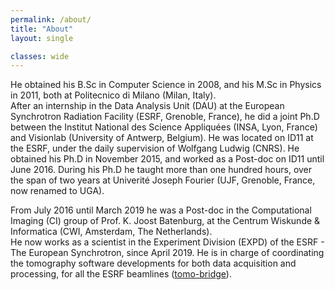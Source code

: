 ```yaml
---
permalink: /about/
title: "About"
layout: single

classes: wide
---
```


He obtained his B.Sc in Computer Science in 2008, and his M.Sc in Physics in
2011, both at Politecnico di Milano (Milan, Italy).  
After an internship in the Data Analysis Unit (DAU) at the European Synchrotron
Radiation Facility (ESRF, Grenoble, France), he did a joint Ph.D between the
Institut National des Science Appliquées (INSA, Lyon, France) and Visionlab
(University of Antwerp, Belgium).
He was located on ID11 at the ESRF, under the daily supervision of Wolfgang
Ludwig (CNRS).
He obtained his Ph.D in November 2015, and worked as a Post-doc on ID11 until
June 2016.
During his Ph.D he taught more than one hundred hours, over the span of two
years at Univerité Joseph Fourier (UJF, Grenoble, France, now renamed to UGA).

From July 2016 until March 2019 he was a Post-doc in the Computational Imaging
(CI) group of Prof. K. Joost Batenburg, at the Centrum Wiskunde & Informatica
(CWI, Amsterdam, The Netherlands).  
He now works as a scientist in the Experiment Division (EXPD) of the ESRF - The
European Synchrotron, since April 2019.
He is in charge of coordinating the tomography software developments for both
data acquisition and processing, for all the ESRF beamlines
([tomo-bridge](https://tomotools.gitlab-pages.esrf.fr/tomo-bridge-docs/)).